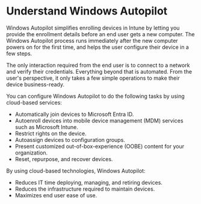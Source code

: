 # Understand Windows Autopilot
Windows Autopilot simplifies enrolling devices in Intune by letting you provide the enrollment details before an end user gets a new computer. The Windows Autopilot process runs immediately after the new computer powers on for the first time, and helps the user configure their device in a few steps.

The only interaction required from the end user is to connect to a network and verify their credentials. Everything beyond that is automated. From the user's perspective, it only takes a few simple operations to make their device business-ready.

You can configure Windows Autopilot to do the following tasks by using cloud-based services:
* Automatically join devices to Microsoft Entra ID.
* Autoenroll devices into mobile device management (MDM) services such as Microsoft Intune.
* Restrict rights on the device.
* Autoassign devices to configuration groups.
* Present customized out-of-box-experience (OOBE) content for your organization.
* Reset, repurpose, and recover devices.

By using cloud-based technologies, Windows Autopilot:
* Reduces IT time deploying, managing, and retiring devices.
* Reduces the infrastructure required to maintain devices.
* Maximizes end user ease of use.
